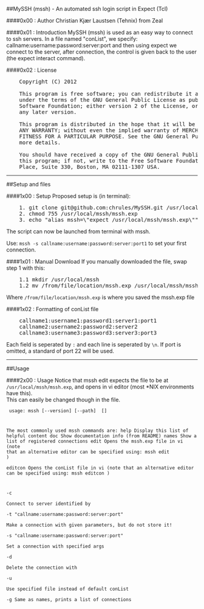 ##MySSH (mssh) - An automated ssh login script in Expect (Tcl)

####0x00 :                Author
Christian Kjær Laustsen (Tehnix) from Zeal

####0x01 :                Introduction
MySSH (mssh) is used as an easy way to connect to ssh servers.
In a file named "conList", we specify: callname:username:password:server:port
and then using expect we connect to the server, after connection,
the control is given back to the user (the expect interact command).

####0x02 :                 License
<pre>
    Copyright (C) 2012 

    This program is free software; you can redistribute it and/or modify it 
    under the terms of the GNU General Public License as published by the Free 
    Software Foundation; either version 2 of the License, or (at your option) 
    any later version.

    This program is distributed in the hope that it will be useful, but WITHOUT 
    ANY WARRANTY; without even the implied warranty of MERCHANTABILITY or 
    FITNESS FOR A PARTICULAR PURPOSE. See the GNU General Public License for 
    more details.

    You should have received a copy of the GNU General Public License along with 
    this program; if not, write to the Free Software Foundation, Inc., 59 Temple 
    Place, Suite 330, Boston, MA 02111-1307 USA.
</pre>          

- - -

##Setup and files

####1x00 :                Setup
Proposed setup is (in terminal):
<pre>
    1. git clone git@github.com:chrules/MySSH.git /usr/local/mssh             
    2. chmod 755 /usr/local/mssh/mssh.exp                                     
    3. echo "alias mssh=\"expect /usr/local/mssh/mssh.exp\"" >> ~/.bash_login 
</pre>
The script can now be launched from terminal with mssh.

Use: `mssh -s callname:username:password:server:port1` to set your first connection.                                                 
                                                                              
####1x01 :                Manual Download
If you manually downloaded the file, swap step 1 with this:
<pre>
    1.1 mkdir /usr/local/mssh                                                     
    1.2 mv /from/file/location/mssh.exp /usr/local/mssh/mssh.exp            
</pre>
Where `/from/file/location/mssh.exp` is where you saved the mssh.exp file

####1x02 :                Formatting of conList file
<pre>
    callname1:username1:password1:server1:port1                                   
    callname2:username2:password2:server2                                         
    callname3:username3:password3:server3:port3                                   
</pre>                                                                              
Each field is seperated by `:` and each line is seperated by `\n`.
If port is omitted, a standard of port 22 will be used.

- - -

##Usage

####2x00 :                Usage
Notice that mssh edit expects the file to be at `/usr/local/mssh/mssh.exp`,
and opens in vi editor (most *NIX environments have this).                    
This can easily be changed though in the file.

<code><pre>
usage: mssh [--version] [--path] <command> [<args>]

The most commonly used mssh commands are:
   help     Display this list of helpful content
   doc      Show documentation info (from README)
   names    Show a list of registered connections
   edit     Opens the mssh.exp file in vi (note that an alternative editor can
            be specified using: mssh edit <editor>)                           
   editcon  Opens the conList file in vi (note that an alternative editor can 
            be specified using: mssh editcon <editor>)                        
                                                                              
   -c <callname>                                                              
            Connect to server identified by <callname>                        
   -t "callname:username:password:server:port"                                
            Make a connection with given parameters, but do not store it!     
   -s "callname:username:password:server:port"                                
            Set a connection with specified args                              
   -d <callname>                                                              
              Delete the connection with <callname>                           
   -u <filepath>                                                              
            Use specified file instead of default conList                     
   -g       Same as names, prints a list of connections                       
                                                                              
</pre></code>